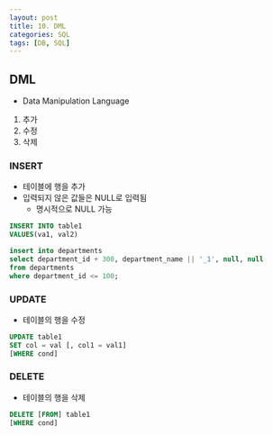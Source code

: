 ```yaml
---
layout: post
title: 10. DML
categories: SQL
tags: [DB, SQL]
---
```


## DML
- Data Manipulation Language
1. 추가
2. 수정
3. 삭제


### INSERT
- 테이블에 행을 추가
- 입력되지 않은 값들은 NULL로 입력됨
  - 명시적으로 NULL 가능

```sql
INSERT INTO table1
VALUES(va1, val2)
```

```sql
insert into departments
select department_id + 300, department_name || '_1', null, null
from departments
where department_id <= 100;
```

### UPDATE
- 테이블의 행을 수정

```sql
UPDATE table1
SET col = val [, col1 = val1]
[WHERE cond]
```

### DELETE
- 테이블의 행을 삭제

```sql
DELETE [FROM] table1
[WHERE cond]
```

